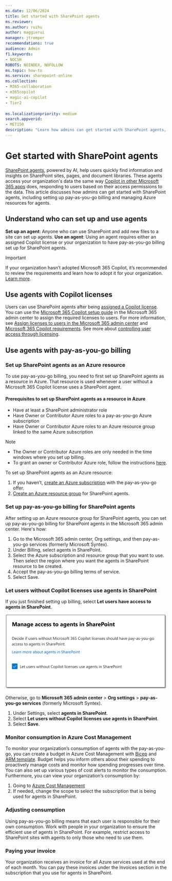 ```yaml
---
ms.date: 12/06/2024
title: Get started with SharePoint agents
ms.reviewer:
ms.author: ruihu
author: maggierui
manager: jtremper
recommendations: true
audience: Admin
f1.keywords:
- NOCSH
ROBOTS: NOINDEX, NOFOLLOW
ms.topic: how-to
ms.service: sharepoint-online
ms.collection: 
- M365-collaboration
- m365copilot
- magic-ai-copilot
- Tier2

ms.localizationpriority: medium
search.appverid:
- MET150
description: "Learn how admins can get started with SharePoint agents, including setting up pay-as-you-go billing and managing Azure resources for agents. "
---
```


# Get started with SharePoint agents

[SharePoint agents](https://support.microsoft.com/office/get-started-with-agents-in-sharepoint-69e2faf9-2c1e-4baa-8305-23e625021bcf), powered by AI, help users quickly find information and insights on SharePoint sites, pages, and document libraries. These agents access your organization's data the same way [Copilot in other Microsoft 365 apps](/sharepoint/sharepoint-copilot-best-practices#copilot-and-sharepoint) does, responding to users based on their access permissions to the data. This article discusses how admins can get started with SharePoint agents, including setting up pay-as-you-go billing and managing Azure resources for agents.

## Understand who can set up and use agents

**Set up an agent**: Anyone who can use SharePoint and add new files to a site can set up agents.
**Use an agent**: Using an agent requires either an assigned Copilot license or your organization to have pay-as-you-go billing set up for SharePoint agents.

> [!IMPORTANT]
> If your organization hasn’t adopted Microsoft 365 Copilot, it’s recommended to review the requirements and learn how to adopt it for your organization. [Learn more](/copilot/microsoft-365/microsoft-365-copilot-overview).  

## Use agents with Copilot licenses

Users can use SharePoint agents after being [assigned a Copilot license](/copilot/microsoft-365/microsoft-365-copilot-enable-users#assign-licenses). You can use the [Microsoft 365 Copilot setup guide](https://admin.microsoft.com/Adminportal/Home?Q=learndocs#/modernonboarding/microsoft365copilotsetupguide) in the Microsoft 365 admin center to assign the required licenses to users. For more information, see [Assign licenses to users in the Microsoft 365 admin center](/microsoft-365/admin/manage/assign-licenses-to-users) and [Microsoft 365 Copilot requirements](/copilot/microsoft-365/microsoft-365-copilot-requirements). See more about [controlling user access through licensing](/sharepoint/manage-access-agents-in-sharepoint#control-user-access-through-licensing).

## Use agents with pay-as-you-go billing

### Set up SharePoint agents as an Azure resource

To use pay-as-you-go billing, you need to first set up SharePoint agents  as a resource in Azure. That resource is used whenever a user without a Microsoft 365 Copilot license uses a SharePoint agent.

#### Prerequisites to set up SharePoint agents as a resource in Azure

- Have at least a SharePoint administrator role
- Have Owner or Contributor Azure roles to a pay-as-you-go Azure subscription
- Have Owner or Contributor Azure roles to an Azure resource group linked to the same Azure subscription

> [!NOTE]
> - The Owner or Contributor Azure roles are only needed in the time windows where you set up billing.
> -	To grant an owner or Contributor Azure role, follow the instructions [here](/azure/role-based-access-control/role-assignments-portal). 


To set up SharePoint agents as an Azure resource:

1. If you haven’t, [create an Azure subscription](https://azure.microsoft.com/pricing/offers/ms-azr-0003p/) with the pay-as-you-go offer. 
1. [Create an Azure resource group](/azure/azure-resource-manager/management/manage-resource-groups-portal#create-resource-groups) for SharePoint agents.

### Set up pay-as-you-go billing for SharePoint agents

After setting up an Azure resource group for SharePoint agents, you can set up pay-as-you-go billing for SharePoint agents in the Microsoft 365 admin center. Here's how:

1. Go to the Microsoft 365 admin center, Org settings, and then pay-as-you-go services (formerly Microsoft Syntex).
1. Under Billing, select agents in SharePoint.
1. Select the Azure subscription and resource group that you want to use. Then select the region where you want the agents in SharePoint resource to be created.
1. Accept the pay-as-you-go billing terms of service.
1. Select Save.

### Let users without Copilot licenses use agents in SharePoint

If you just finished setting up billing, select **Let users have access to agents in SharePoint**.

![Screenshot of selecting "Let users have access to agents in SharePoint."](media/agents-sharepoint/let-users-use-agents.png)

Otherwise, go to **Microsoft 365 admin center** > **Org settings** > **pay-as-you-go services** (formerly Microsoft Syntex).

1.	Under Settings, select **agents in SharePoint**.
1.	Select **Let users without Copilot licenses use agents in SharePoint**.
1.	Select **Save**.

### Monitor consumption in Azure Cost Management

To monitor your organization’s consumption of agents with the pay-as-you-go, you can create a budget in Azure Cost Management with [Bicep](/azure/cost-management-billing/costs/quick-create-budget-bicep) and [ARM template](/azure/cost-management-billing/costs/quick-create-budget-template). Budget helps you inform others about their spending to proactively manage costs and monitor how spending progresses over time. You can also set up various types of cost alerts to monitor the consumption. 
Furthermore, you can view your organization’s consumption by:

1.	Going to [Azure Cost Management](https://portal.azure.com/#view/Microsoft_Azure_CostManagement/Menu/~/overview/openedBy/AzurePortal)
1.	If needed, change the scope to select the subscription that is being used for agents in SharePoint.

### Adjusting consumption

Using pay-as-you-go billing means that each user is responsible for their own consumption. Work with people in your organization to ensure the efficient use of agents in SharePoint. For example, restrict access to SharePoint sites with agents to only those who need to use them.

### Paying your invoice

Your organization receives an invoice for all Azure services used at the end of each month. You can pay these invoices under the Invoices section in the subscription that you use for agents in SharePoint.



